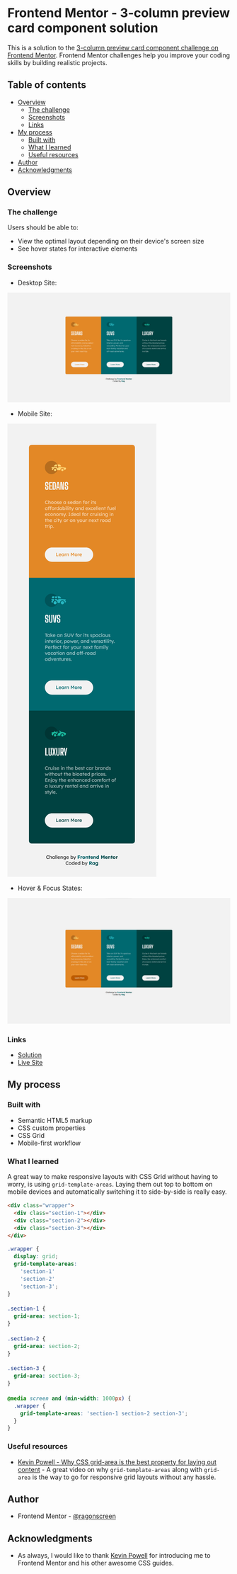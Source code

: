 # Frontend Mentor - 3-column preview card component solution

This is a solution to the [3-column preview card component challenge on Frontend Mentor](https://www.frontendmentor.io/challenges/3column-preview-card-component-pH92eAR2-). Frontend Mentor challenges help you improve your coding skills by building realistic projects. 

## Table of contents

- [Overview](#overview)
  - [The challenge](#the-challenge)
  - [Screenshots](#screenshots)
  - [Links](#links)
- [My process](#my-process)
  - [Built with](#built-with)
  - [What I learned](#what-i-learned)
  - [Useful resources](#useful-resources)
- [Author](#author)
- [Acknowledgments](#acknowledgments)

## Overview

### The challenge

Users should be able to:

- View the optimal layout depending on their device's screen size
- See hover states for interactive elements

### Screenshots

- Desktop Site:

![desktop site preview](./images/site-preview-desktop.png)

- Mobile Site:

![mobile site preview](./images/site-preview-mobile.png)

- Hover & Focus States:

![hover and focus states](./images/site-preview-hover.png)

### Links

- [Solution](https://github.com/ragonscreen/frontend-mentor-3-column-preview-card-component)
- [Live Site](https://ragonscreen.github.io/frontend-mentor-3-column-preview-card-component/)

## My process

### Built with

- Semantic HTML5 markup
- CSS custom properties
- CSS Grid
- Mobile-first workflow

### What I learned

A great way to make responsive layouts with CSS Grid without having to worry, is using `grid-template-areas`. Laying them out top to bottom on mobile devices and automatically switching it to side-by-side is really easy.

```html
<div class="wrapper">
  <div class="section-1"></div>
  <div class="section-2"></div>
  <div class="section-3"></div>
</div>
```

```css
.wrapper {
  display: grid;
  grid-template-areas:
    'section-1'
    'section-2'
    'section-3';
}

.section-1 {
  grid-area: section-1;
}

.section-2 {
  grid-area: section-2;
}

.section-3 {
  grid-area: section-3;
}

@media screen and (min-width: 1000px) {
  .wrapper {
    grid-template-areas: 'section-1 section-2 section-3';
  }
}
```

### Useful resources

- [Kevin Powell - Why CSS grid-area is the best property for laying out content](https://www.youtube.com/watch?v=duH4DLq5yoo) - A great video on why `grid-template-areas` along with `grid-area` is the way to go for responsive grid layouts without any hassle.

## Author

- Frontend Mentor - [@ragonscreen](https://www.frontendmentor.io/profile/ragonscreen)

## Acknowledgments

- As always, I would like to thank [Kevin Powell](https://www.youtube.com/@KevinPowell) for introducing me to Frontend Mentor and his other awesome CSS guides.
